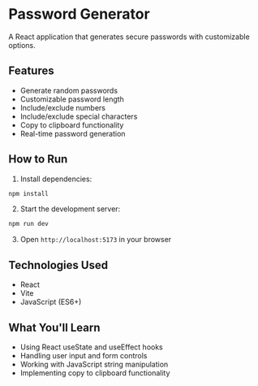 # Password Generator

A React application that generates secure passwords with customizable options.

## Features

- Generate random passwords
- Customizable password length
- Include/exclude numbers
- Include/exclude special characters
- Copy to clipboard functionality
- Real-time password generation

## How to Run

1. Install dependencies:
```bash
npm install
```

2. Start the development server:
```bash
npm run dev
```

3. Open `http://localhost:5173` in your browser

## Technologies Used

- React
- Vite
- JavaScript (ES6+)

## What You'll Learn

- Using React useState and useEffect hooks
- Handling user input and form controls
- Working with JavaScript string manipulation
- Implementing copy to clipboard functionality